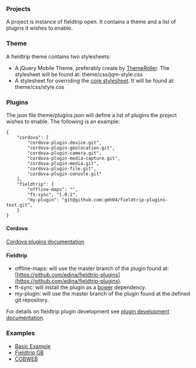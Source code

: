 ### Projects

A project is instance of fieldtrip open. It contains a theme and a list of plugins it wishes to enable.

### Theme ###

A fieldtrip theme contains two stylesheets:

* A jQuery Mobile Theme, preferably create by [ThemeRoller](http://themeroller.jquerymobile.com/). The stylesheet will be found at: theme/css/jqm-style.css
* A stylesheet for overriding the [core stylesheet](https://github.com/edina/fieldtrip-open/blob/master/src/www/css/style.css). It will be found at: theme/css/style.css

### Plugins

The json file theme/plugins.json will define a list of plugins the project wishes to enable. The following is an example:

```
{
    "cordova": [
        "cordova-plugin-device.git",
        "cordova-plugin-geolocation.git",
        "cordova-plugin-camera.git",
        "cordova-plugin-media-capture.git",
        "cordova-plugin-media.git",
        "cordova-plugin-file.git",
        "cordova-plugin-console.git"
    ],
    "fieldtrip": {
        "offline-maps": "",
        "ft-sync", "1.0.1",
        "my-plugin": "git@github.com:gmh04/fieldtrip-plugins-test.git",
    }
}
```

#### Cordova

[Cordova plugins documentation](http://cordova.apache.org/docs/en/3.3.0/guide_hybrid_plugins_index.md.html#Plugin%20Development%20Guide_native_interfaces)

#### Fieldtrip

* offline-maps: will use the master branch of the plugin found at: [https://github.com/edina/fieldtrip-plugins](https://github.com/edina/fieldtrip-plugins).
* ft-sync: will install the plugin as a [bower](http://bower.io/) dependency.
* my-plugin: will use the master branch of the plugin found at the defined git repository.

For details on fieldtrip plugin development see [plugin development documentation](PLUGINS.md).

### Examples

* [Basic Example](https://github.com/edina/fieldtrip-example)
* [Fieldtrip GB](https://github.com/edina/fieldtrip-gb)
* [COBWEB]()